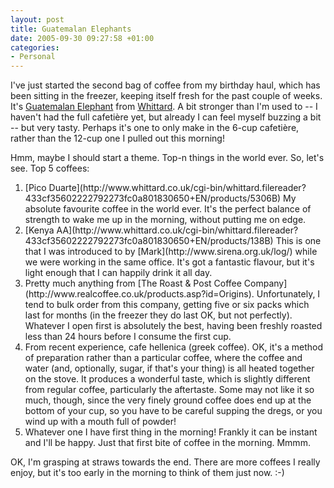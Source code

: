 ```yaml
---
layout: post
title: Guatemalan Elephants
date: 2005-09-30 09:27:58 +01:00
categories:
- Personal
---
```

I've just started the second bag of coffee from my birthday haul, which has been sitting in the freezer, keeping itself fresh for the past couple of weeks.  It's [Guatemalan Elephant](http://www.whittard.co.uk/cgi-bin/whittard.filereader?433cf35602222792273fc0a801830650+EN/products/150B) from [Whittard](http://www.whittard.co.uk/).  A bit stronger than I'm used to  -- I haven't had the full cafeti&egrave;re yet, but already I can feel myself buzzing a bit -- but very tasty.  Perhaps it's one to only make in the 6-cup cafeti&egrave;re, rather than the 12-cup one I pulled out this morning!

Hmm, maybe I should start a theme.  Top-n things in the world ever.  So, let's see.  Top 5 coffees:

<ol>
  <li>[Pico Duarte](http://www.whittard.co.uk/cgi-bin/whittard.filereader?433cf35602222792273fc0a801830650+EN/products/5306B)  My absolute favourite coffee in the world ever.  It's the perfect balance of strength to wake me up in the morning, without putting me on edge.</li>
  <li>[Kenya AA](http://www.whittard.co.uk/cgi-bin/whittard.filereader?433cf35602222792273fc0a801830650+EN/products/138B)  This is one that I was introduced to by [Mark](http://www.sirena.org.uk/log/) while we were working in the same office.  It's got a fantastic flavour, but it's light enough that I can happily drink it all day.</li>
  <li>Pretty much anything from [The Roast &amp; Post Coffee Company](http://www.realcoffee.co.uk/products.asp?id=Origins).  Unfortunately, I tend to bulk order from this company, getting five or six packs which last for months (in the freezer they do last OK, but not perfectly).  Whatever I open first is absolutely the best, having been freshly roasted less than 24 hours before I consume the first cup.</li>
  <li>From recent experience, cafe hellenica (greek coffee).  OK, it's a method of preparation rather than a particular coffee, where the coffee and water (and, optionally, sugar, if that's your thing) is all heated together on the stove.  It produces a wonderful taste, which is slightly different from regular coffee, particularly the aftertaste.  Some may not like it so much, though, since the very finely ground coffee does end up at the bottom of your cup, so you have to be careful supping the dregs, or you wind up with a mouth full of powder!</li>
  <li>Whatever one I have first thing in the morning!  Frankly it can be instant and I'll be happy.  Just that first bite of coffee in the morning.  Mmmm.</li>
</ol>

OK, I'm grasping at straws towards the end.  There are more coffees I really enjoy, but it's too early in the morning to think of them just now. :-)
